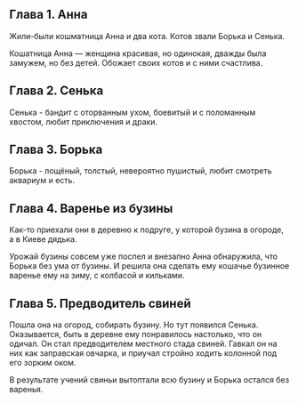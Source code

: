 ## Глава 1. Анна
Жили-были кошматница Анна и два кота. Котов звали Борька и Сенька. 

Кошатница Анна — женщина красивая, но одинокая, дважды была замужем, но без детей. Обожает своих котов и с ними счастлива.

## Глава 2. Сенька
Сенька - бандит с оторванным ухом, боевитый и с поломанным хвостом, любит приключения и драки. 

## Глава 3. Борька
Борька - лощёный, толстый, невероятно пушистый, любит смотреть аквариум и есть. 

## Глава 4. Варенье из бузины
Как-то приехали они в деревню к подруге, у которой бузина в огороде, а в Киеве дядька.

Урожай бузины совсем уже поспел и внезапно Анна обнаружила, что Борька без ума от бузины. И решила она сделать ему кошачье бузинное варенье ему на зиму, с колбасой и кильками. 

## Глава 5. Предводитель свиней
Пошла она на огород, собирать бузину. Но тут появился Сенька. Оказывается, быть в деревне ему понравилось настолько, что он одичал. Он стал предводителем местного стада свиней. Гавкал он на них как заправская овчарка, и приучал стройно ходить колонной под его зорким оком.

В результате учений свиньи вытоптали всю бузину и Борька остался без варенья.